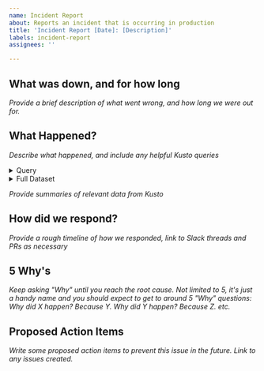 ```yaml
---
name: Incident Report
about: Reports an incident that is occurring in production
title: 'Incident Report [Date]: [Description]'
labels: incident-report
assignees: ''

---
```


## What was down, and for how long

*Provide a brief description of what went wrong, and how long we were out for.*

## What Happened?

*Describe what happened, and include any helpful Kusto queries*

<details>
<summary>Query</summary>

*Insert any useful Kusto Queries here. Put the text of the query, with a time filter in the query itself to show the real data observed during the incident. Get a link to the query by clicking "Share" on the Kusto query window. Include both the query text, in a code fence, and the link.*

</details>

<details>
<summary>Full Dataset</summary>

*Insert any useful Kusto query data here. Export it as a CSV and use a CSV-Markdown converter (run locally, to avoid sending data elsewhere) to create a table*

</details>

*Provide summaries of relevant data from Kusto*

## How did we respond?

*Provide a rough timeline of how we responded, link to Slack threads and PRs as necessary*

## 5 Why's

*Keep asking "Why" until you reach the root cause. Not limited to 5, it's just a handy name and you should expect to get to around 5 "Why" questions: Why did X happen? Because Y. Why did Y happen? Because Z. etc.*

## Proposed Action Items

*Write some proposed action items to prevent this issue in the future. Link to any issues created.*
